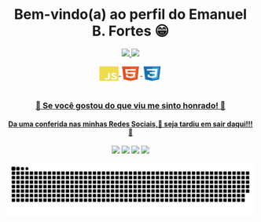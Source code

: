<h1 align="center"> Bem-vindo(a) ao perfil do Emanuel B. Fortes 😁</h1>
 
 <div align="center">
   <a href="https://github.com/emanuelbarbozafortes">
   <img height="180em" src="https://github-readme-stats.vercel.app/api?username=emanuelbarbozafortes&show_icons=true&theme=react&include_all_commits=true&count_private=true"/>
   <img height="180em" src="https://github-readme-stats.vercel.app/api/top-langs/?username=emanuelbarbozafortes&layout=compact&langs_count=6&theme=react"/>

</div>
<div align="center" style="display: inline_block"><br>
  <img align="center" alt="Js" height="30" width="40" src="https://raw.githubusercontent.com/devicons/devicon/master/icons/javascript/javascript-plain.svg ">
  <img align="center" alt="HTML" height="30" width="40" src="https://raw.githubusercontent.com/devicons/devicon/master/icons/html5/html5-original.svg ">
  <img align="center" alt="CSS" height="30" width="40" src="https://raw.githubusercontent.com/devicons/devicon/master/icons/css3/css3-original.svg ">
</div>
 
 <br>
 
  <h3 align="center"> 🤩 Se você gostou do que viu me sinto honrado! 🤩</h3>
  <h4 align="center"> Da uma conferida nas minhas Redes Sociais,🖖 seja tardiu em sair daqui!!! 🖖</h4>
 
<div align="center">
  <a href="https://www.instagram.com/emanuel_fortes_/" target="_blank"><img src="https://img.shields.io/badge/-Instagram-%23E4405F?style=for-the-badge&logo=instagram&logoColor=white" target="_blank"></a>
 <a href="https://discord.gg/5DVhGKVf4h" target="_blank"><img src="https://img.shields.io/badge/Discord-7289DA?style=for-the-badge&logo= discord&logoColor=white" target="_blank"></a>
  <a href = "mailto:emanuelbf19@gmail.com"><img src="https://img.shields.io/badge/-Gmail-%23333?style=for-the-badge&logo=gmail&logoColor=white" destino ="_blank"></a>
  <a href="https://www.linkedin.com/in/emanuel-fortes-706435245/" target="_blank"><img src="https://img.shields.io/badge/-LinkedIn-%230077B5?style=for-the-badge&logo=linkedin&logoColor=white" target="_blank"></a>
 
![Snake animation](https://github.com/emanuelbarbozafortes/emanuelbarbozafortes/blob/output/github-contribution-grid-snake.svg)

</div>
